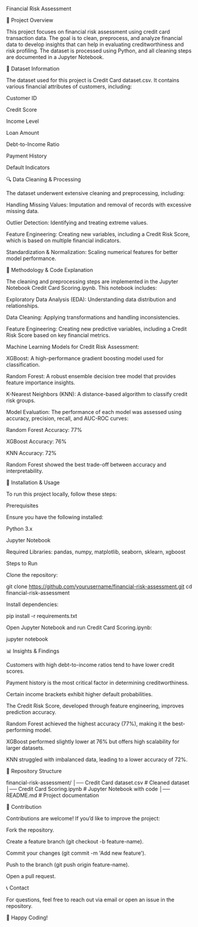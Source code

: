 Financial Risk Assessment

📌 Project Overview

This project focuses on financial risk assessment using credit card transaction data. The goal is to clean, preprocess, and analyze financial data to develop insights that can help in evaluating creditworthiness and risk profiling. The dataset is processed using Python, and all cleaning steps are documented in a Jupyter Notebook.

📂 Dataset Information

The dataset used for this project is Credit Card dataset.csv. It contains various financial attributes of customers, including:

Customer ID

Credit Score

Income Level

Loan Amount

Debt-to-Income Ratio

Payment History

Default Indicators

🔍 Data Cleaning & Processing

The dataset underwent extensive cleaning and preprocessing, including:

Handling Missing Values: Imputation and removal of records with excessive missing data.

Outlier Detection: Identifying and treating extreme values.

Feature Engineering: Creating new variables, including a Credit Risk Score, which is based on multiple financial indicators.

Standardization & Normalization: Scaling numerical features for better model performance.

📜 Methodology & Code Explanation

The cleaning and preprocessing steps are implemented in the Jupyter Notebook Credit Card Scoring.ipynb. This notebook includes:

Exploratory Data Analysis (EDA): Understanding data distribution and relationships.

Data Cleaning: Applying transformations and handling inconsistencies.

Feature Engineering: Creating new predictive variables, including a Credit Risk Score based on key financial metrics.

Machine Learning Models for Credit Risk Assessment:

XGBoost: A high-performance gradient boosting model used for classification.

Random Forest: A robust ensemble decision tree model that provides feature importance insights.

K-Nearest Neighbors (KNN): A distance-based algorithm to classify credit risk groups.

Model Evaluation: The performance of each model was assessed using accuracy, precision, recall, and AUC-ROC curves:

Random Forest Accuracy: 77%

XGBoost Accuracy: 76%

KNN Accuracy: 72%

Random Forest showed the best trade-off between accuracy and interpretability.

🚀 Installation & Usage

To run this project locally, follow these steps:

Prerequisites

Ensure you have the following installed:

Python 3.x

Jupyter Notebook

Required Libraries: pandas, numpy, matplotlib, seaborn, sklearn, xgboost

Steps to Run

Clone the repository:

git clone https://github.com/yourusername/financial-risk-assessment.git
cd financial-risk-assessment

Install dependencies:

pip install -r requirements.txt

Open Jupyter Notebook and run Credit Card Scoring.ipynb:

jupyter notebook

📊 Insights & Findings

Customers with high debt-to-income ratios tend to have lower credit scores.

Payment history is the most critical factor in determining creditworthiness.

Certain income brackets exhibit higher default probabilities.

The Credit Risk Score, developed through feature engineering, improves prediction accuracy.

Random Forest achieved the highest accuracy (77%), making it the best-performing model.

XGBoost performed slightly lower at 76% but offers high scalability for larger datasets.

KNN struggled with imbalanced data, leading to a lower accuracy of 72%.

📁 Repository Structure

financial-risk-assessment/
│── Credit Card dataset.csv        # Cleaned dataset
│── Credit Card Scoring.ipynb      # Jupyter Notebook with code
│── README.md                      # Project documentation

🤝 Contribution

Contributions are welcome! If you’d like to improve the project:

Fork the repository.

Create a feature branch (git checkout -b feature-name).

Commit your changes (git commit -m 'Add new feature').

Push to the branch (git push origin feature-name).

Open a pull request.

📞 Contact

For questions, feel free to reach out via email or open an issue in the repository.

🚀 Happy Coding!

